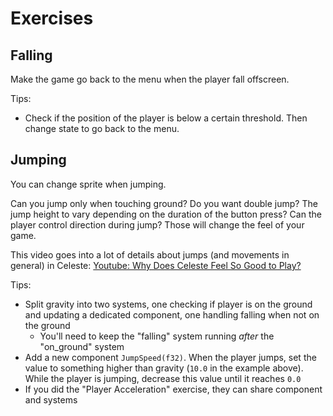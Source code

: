 # Exercises

## Falling

Make the game go back to the menu when the player fall offscreen.

Tips:
* Check if the position of the player is below a certain threshold. Then change state to go back to the menu.

## Jumping

You can change sprite when jumping.

Can you jump only when touching ground? Do you want double jump? The jump height to vary depending on the duration of the button press? Can the player control direction during jump? Those will change the feel of your game.

This video goes into a lot of details about jumps (and movements in general) in Celeste: [Youtube: Why Does Celeste Feel So Good to Play?](https://www.youtube.com/watch?v=yorTG9at90g)

Tips:
* Split gravity into two systems, one checking if player is on the ground and updating a dedicated component, one handling falling when not on the ground
    * You'll need to keep the "falling" system running *after* the "on_ground" system
* Add a new component `JumpSpeed(f32)`. When the player jumps, set the value to something higher than gravity (`10.0` in the example above). While the player is jumping, decrease this value until it reaches `0.0`
* If you did the "Player Acceleration" exercise, they can share component and systems
